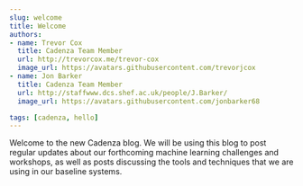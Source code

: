 ```yaml
---
slug: welcome
title: Welcome
authors: 
- name: Trevor Cox
  title: Cadenza Team Member
  url: http://trevorcox.me/trevor-cox
  image_url: https://avatars.githubusercontent.com/trevorjcox
- name: Jon Barker
  title: Cadenza Team Member
  url: http://staffwww.dcs.shef.ac.uk/people/J.Barker/
  image_url: https://avatars.githubusercontent.com/jonbarker68

tags: [cadenza, hello]
---
```


Welcome to the new Cadenza blog. We will be using this blog to post regular updates about our forthcoming machine learning challenges and workshops, as well as posts discussing the tools and techniques that we are using in our baseline systems.
